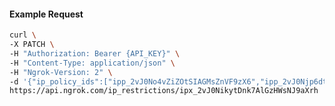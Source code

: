 <!-- Code generated for API Clients. DO NOT EDIT. -->

#### Example Request

```bash
curl \
-X PATCH \
-H "Authorization: Bearer {API_KEY}" \
-H "Content-Type: application/json" \
-H "Ngrok-Version: 2" \
-d '{"ip_policy_ids":["ipp_2vJ0No4vZiZOtSIAGMsZnVF9zX6","ipp_2vJ0Njp6dt37Loe76Yq1aXr2sj5"]}' \
https://api.ngrok.com/ip_restrictions/ipx_2vJ0NikytDnk7AlGzHWsNJ9aXrh
```
